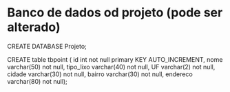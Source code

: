 # Banco de dados od projeto (pode ser alterado)

CREATE DATABASE Projeto;


CREATE table tbpoint (
    id int not null primary KEY AUTO_INCREMENT,
    nome varchar(50) not null,
    tipo_lixo varchar(40) not null,
    UF varchar(2) not null,
    cidade varchar(30) not null,
    bairro varchar(30) not null,
    endereco varchar(80) not null);
